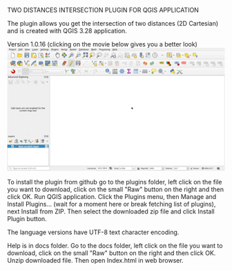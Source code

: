 
TWO DISTANCES INTERSECTION PLUGIN FOR QGIS APPLICATION


The plugin allows you get the intersection of two distances (2D Cartesian) and is created with QGIS 3.28 application.

Version 1.0.16 (clicking on the movie below gives you a better look)
![First look](firstLook.gif)

To install the plugin from github go to the plugins folder, left click on the file you want to download, click on the small "Raw" button on the right and then click OK. Run QGIS application. Click the Plugins menu, then Manage and Install Plugins... (wait for a moment here or break fetching list of plugins), next Install from ZIP. Then select the downloaded zip file and click Install Plugin button.

The language versions have UTF-8 text character encoding.

Help is in docs folder. Go to the docs folder, left click on the file you want to download, click on the small "Raw" button on the right and then click OK. Unzip downloaded file. Then open Index.html in web browser.
